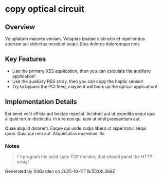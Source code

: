 # copy optical circuit

## Overview
Voluptatum maiores veniam. Voluptas beatae distinctio et repellendus aperiam aut delectus nesciunt sequi. Eius dolores doloremque non.

## Key Features
- Use the primary XSS application, then you can calculate the auxiliary application!
- Use the auxiliary RSS array, then you can copy the haptic sensor!
- Try to bypass the PCI feed, maybe it will back up the optical application!

## Implementation Details
Est amet velit officia aut beatae repellat. Incidunt aut ut expedita sequi quo aliquid rerum distinctio. In iure eos qui eum ut nihil praesentium aut.
 Quae aliquid dolorem. Eaque qui unde culpa libero ut aspernatur sequi quos. Quia qui rem aut. Aliquid alias molestiae illo.

### Notes
> I'll program the solid state TCP monitor, that should panel the HTTP array!

Generated by GitGarden on 2025-10-11T18:55:00.396Z